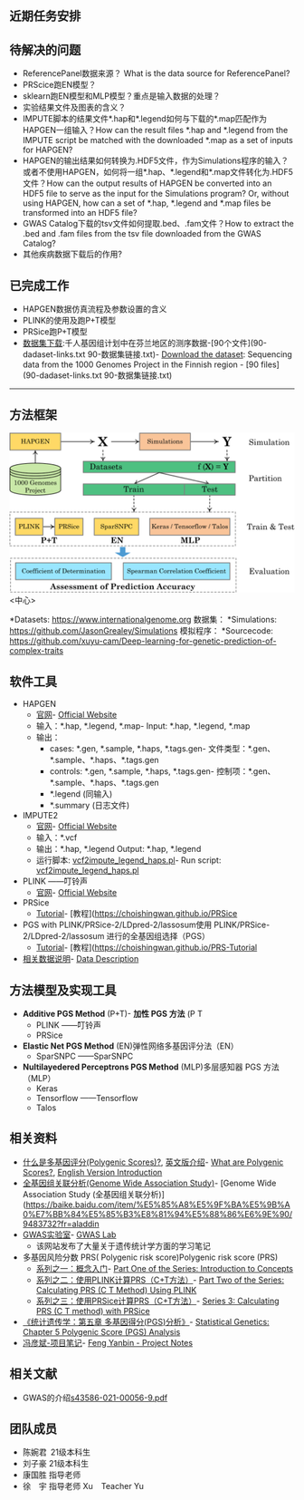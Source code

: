 ## 近期任务安排

## 待解决的问题
- ReferencePanel数据来源？   What is the data source for ReferencePanel?
- PRScice跑EN模型？
- sklearn跑EN模型和MLP模型？重点是输入数据的处理？
- 实验结果文件及图表的含义？
- IMPUTE脚本的结果文件\*.hap和*.legend如何与下载的\*.map匹配作为HAPGEN一组输入？How can the result files *.hap and *.legend from the IMPUTE script be matched with the downloaded *.map as a set of inputs for HAPGEN?
- HAPGEN的输出结果如何转换为.HDF5文件，作为Simulations程序的输入？或者不使用HAPGEN，如何将一组\*.hap、\*.legend和\*.map文件转化为.HDF5文件？How can the output results of HAPGEN be converted into an HDF5 file to serve as the input for the Simulations program? Or, without using HAPGEN, how can a set of *.hap, *.legend and *.map files be transformed into an HDF5 file?
- GWAS Catalog下载的tsv文件如何提取.bed、.fam文件？How to extract the .bed and .fam files from the tsv file downloaded from the GWAS Catalog?
- 其他疾病数据下载后的作用?

## 已完成工作
- HAPGEN数据仿真流程及参数设置的含义
- PLINK的使用及跑P+T模型
- PRSice跑P+T模型
- [数据集下载](https://www.internationalgenome.org/data-portal/population/FIN):千人基因组计划中在芬兰地区的测序数据-[90个文件](90-dadaset-links.txt   90-数据集链接.txt)- [Download the dataset](https://www.internationalgenome.org/data-portal/population/FIN): Sequencing data from the 1000 Genomes Project in the Finnish region - [90 files](90-dadaset-links.txt   90-数据集链接.txt)

-----
## 方法框架
<center><a title   标题="framework"   “框架”><img src="framework.png" width   宽度="600"/></a></center>  <中心>

*Datasets: <https://www.internationalgenome.org>  数据集： 
*Simulations: <https://github.com/JasonGrealey/Simulations>  模拟程序： 
*Sourcecode: <https://github.com/xuyu-cam/Deep-learning-for-genetic-prediction-of-complex-traits>

## 软件工具
- HAPGEN
  - [官网](https://mathgen.stats.ox.ac.uk/genetics_software/hapgen/hapgen2.html)- [Official Website](https://mathgen.stats.ox.ac.uk/genetics_software/hapgen/hapgen2.html)
  - 输入：\*.hap, \*.legend, \*.map- Input: \*.hap, \*.legend, \*.map
  - 输出：
    - cases: \*.gen, \*.sample, \*.haps, \*.tags.gen- 文件类型：\*.gen、\*.sample、\*.haps、\*.tags.gen
    - controls: \*.gen, \*.sample, \*.haps, \*.tags.gen- 控制项：\*.gen、\*.sample、\*.haps、\*.tags.gen
    - \*.legend (同输入)
    - \*.summary (日志文件)
- IMPUTE2
  - [官网](https://mathgen.stats.ox.ac.uk/impute/impute_v2.html#home)- [Official Website](https://mathgen.stats.ox.ac.uk/impute/impute_v2.html#home)
  - 输入：\*.vcf
  - 输出：\*.hap, \*.legend   Output: *.hap, *.legend
  - 运行脚本: [vcf2impute_legend_haps.pl](https://mathgen.stats.ox.ac.uk/impute/scripts/vcf2impute_legend_haps)- Run script: [vcf2impute_legend_haps.pl](https://mathgen.stats.ox.ac.uk/impute/scripts/vcf2impute_legend_haps)
- PLINK   ——叮铃声
  - [官网](https://www.cog-genomics.org/plink/)- [Official Website](https://www.cog-genomics.org/plink/)
- PRSice
  - [Tutorial](https://choishingwan.github.io/PRSice/)- [教程](https://choishingwan.github.io/PRSice
- PGS with PLINK/PRSice-2/LDpred-2/lassosum使用 PLINK/PRSice-2/LDpred-2/lassosum 进行的全基因组选择（PGS）
  - [Tutorial](https://choishingwan.github.io/PRS-Tutorial/)- [教程](https://choishingwan.github.io/PRS-Tutorial
- [相关数据说明](data-description.md)- [Data Description](data-description.md)
## 方法模型及实现工具
- **Additive PGS Method** (P+T)- **加性 PGS 方法** (P T
  - PLINK   ——叮铃声
  - PRSice
- **Elastic Net PGS Method** (EN)弹性网络多基因评分法（EN）
  - SparSNPC   ——SparSNPC
- **Nultilayedered Perceptrons PGS Method** (MLP)多层感知器 PGS 方法（MLP）
  - Keras
  - Tensorflow   ——Tensorflow
  - Talos

## 相关资料
- [什么是多基因评分(Polygenic Scores)?](https://zhuanlan.zhihu.com/p/368701300), [英文版介绍](http://polygenicscores.org/explained/)- [What are Polygenic Scores?](https://zhuanlan.zhihu.com/p/368701300), [English Version Introduction](http://polygenicscores.org/explained/)
- [全基因组关联分析(Genome Wide Association Study)](https://baike.baidu.com/item/%E5%85%A8%E5%9F%BA%E5%9B%A0%E7%BB%84%E5%85%B3%E8%81%94%E5%88%86%E6%9E%90/9483732?fr=aladdin)- [Genome Wide Association Study (全基因组关联分析)](https://baike.baidu.com/item/%E5%85%A8%E5%9F%BA%E5%9B%A0%E7%BB%84%E5%85%B3%E8%81%94%E5%88%86%E6%9E%90/9483732?fr=aladdin
- [GWAS实验室](https://gwaslab.com/)- [GWAS Lab](https://gwaslab.com/)
  - 该网站发布了大量关于遗传统计学方面的学习笔记
- 多基因风险分数 PRS( Polygenic risk score)Polygenic risk score (PRS)
  - [系列之一：概念入门](https://zhuanlan.zhihu.com/p/396268778?ivk_sa=1024320u)- [Part One of the Series: Introduction to Concepts](https://zhuanlan.zhihu.com/p/396268778?ivk_sa=1024320u)
  - [系列之二：使用PLINK计算PRS（C+T方法）](https://zhuanlan.zhihu.com/p/401122336)- [Part Two of the Series: Calculating PRS (C T Method) Using PLINK](https://zhuanlan.zhihu.com/p/401122336)
  - [系列之三：使用PRSice计算PRS（C+T方法）](https://zhuanlan.zhihu.com/p/407548340)- [Series 3: Calculating PRS (C T method) with PRSice](https://zhuanlan.zhihu.com/p/407548340)
- [《统计遗传学：第五章 多基因得分(PGS)分析》](https://wenku.baidu.com/view/7a766a30f22d2af90242a8956bec0975f465a496?aggId=7a766a30f22d2af90242a8956bec0975f465a496&fr=catalogMain&_wkts_=1671794745568&bdQuery=Polygenic+scores+%28PGS%29)- [Statistical Genetics: Chapter 5 Polygenic Score (PGS) Analysis](https://wenku.baidu.com/view/7a766a30f22d2af90242a8956bec0975f465a496?aggId=7a766a30f22d2af90242a8956bec0975f465a496&fr=catalogMain&_wkts_=1671794745568&bdQuery=Polygenic%20scores%20%28PGS%29)
- [冯彦斌-项目笔记](https://www.mubucm.com/doc/rpvKpUCTCS)- [Feng Yanbin - Project Notes](https://www.mubucm.com/doc/rpvKpUCTCS)
## 相关文献
- GWAS的介绍[s43586-021-00056-9.pdf](https://github.com/user-attachments/files/22354252/s43586-021-00056-9.pdf)

## 团队成员
- 陈婉君 21级本科生
- 刘子豪 21级本科生
- 康国胜 指导老师
- 徐&ensp;&ensp;宇 指导老师   Xu   Teacher Yu

